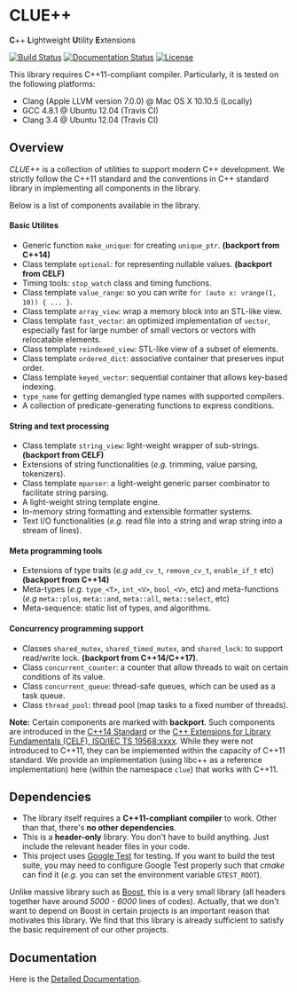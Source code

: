 # CLUE++

**C**++ **L**ightweight **U**tility **E**xtensions

[![Build Status](https://travis-ci.org/lindahua/CLUE.svg?branch=master)](https://travis-ci.org/lindahua/CLUE)
[![Documentation Status](http://readthedocs.org/projects/cppstdx/badge/?version=latest)](http://cppstdx.readthedocs.io/en/latest/?badge=latest)
[![License](https://img.shields.io/badge/License-BSD%203--Clause-blue.svg)](https://opensource.org/licenses/BSD-3-Clause)

This library requires C++11-compliant compiler. Particularly, it is tested on the following platforms:

- Clang (Apple LLVM version 7.0.0) @ Mac OS X 10.10.5 (Locally)
- GCC 4.8.1 @ Ubuntu 12.04 (Travis CI)
- Clang 3.4 @ Ubuntu 12.04 (Travis CI)

## Overview

*CLUE++* is a collection of utilities to support modern C++ development. We strictly follow the C++11 standard and the conventions in C++ standard library in implementing all components in the library.

Below is a list of components available in the library.

#### Basic Utilites

- Generic function ``make_unique``: for creating ``unique_ptr``. **(backport from C++14)**
- Class template ``optional``: for representing nullable values. **(backport from CELF)**
- Timing tools: ``stop_watch`` class and timing functions.
- Class template ``value_range``: so you can write ``for (auto x: vrange(1, 10)) { ... }``.
- Class template ``array_view``: wrap a memory block into an STL-like view.
- Class template ``fast_vector``: an optimized implementation of ``vector``, especially fast for
  large number of small vectors or vectors with relocatable elements.
- Class template ``reindexed_view``: STL-like view of a subset of elements.
- Class template ``ordered_dict``: associative container that preserves input order.
- Class template ``keyed_vector``: sequential container that allows key-based indexing.
- ``type_name`` for getting demangled type names with supported compilers.
- A collection of predicate-generating functions to express conditions.

#### String and text processing

- Class template ``string_view``: light-weight wrapper of sub-strings. **(backport from CELF)**
- Extensions of string functionalities (*e.g.* trimming, value parsing, tokenizers).
- Class template ``mparser``: a light-weight generic parser combinator to facilitate string parsing.
- A light-weight string template engine.
- In-memory string formatting and extensible formatter systems.
- Text I/O functionalities (*e.g.* read file into a string and wrap string into a stream of lines).

#### Meta programming tools

- Extensions of type traits (*e.g* ``add_cv_t``, ``remove_cv_t``, ``enable_if_t`` etc) **(backport from C++14)**
- Meta-types (*e.g.* ``type_<T>``, ``int_<V>``, ``bool_<V>``, etc) and meta-functions (*e.g* ``meta::plus``, ``meta::and``, ``meta::all``, ``meta::select``, etc)
- Meta-sequence: static list of types, and algorithms.

#### Concurrency programming support

- Classes ``shared_mutex``, ``shared_timed_mutex``, and ``shared_lock``: to support read/write lock. **(backport from C++14/C++17)**.
- Class ``concurrent_counter``: a counter that allow threads to wait on certain conditions of its value.
- Class ``concurrent_queue``: thread-safe queues, which can be used as a task queue.
- Class ``thread_pool``: thread pool (map tasks to a fixed number of threads).

**Note:** Certain components are marked with **backport**. Such components are introduced in the [C++14 Standard](https://en.wikipedia.org/wiki/C%2B%2B14) or the [C++ Extensions for Library Fundamentals (CELF), ISO/IEC TS 19568:xxxx](http://en.cppreference.com/w/cpp/experimental/lib_extensions). While they were not introduced to C++11, they can be implemented within the capacity of C++11 standard. We provide an implementation (using libc++ as a reference implementation) here (within the namespace ``clue``) that works with C++11.


## Dependencies

- The library itself requires a **C++11-compliant compiler** to work. Other than that, there's **no other dependencies**.
- This is a **header-only** library. You don't have to build anything. Just include the relevant header files in your code.
- This project uses [Google Test](https://github.com/google/googletest) for testing. If you want to build the test suite, you may need to configure Google Test properly such that *cmake* can find it (*e.g.* you can set the environment variable ``GTEST_ROOT``).

Unlike massive library such as [Boost](http://www.boost.org), this is a very small library (all headers together have around *5000 - 6000* lines of codes). Actually, that we don't want to depend on Boost in certain projects is an important reason that motivates this library. We find that this library is already sufficient to satisfy the basic requirement of our other projects.

## Documentation

Here is the [Detailed Documentation](http://cppstdx.readthedocs.org/en/latest/).
